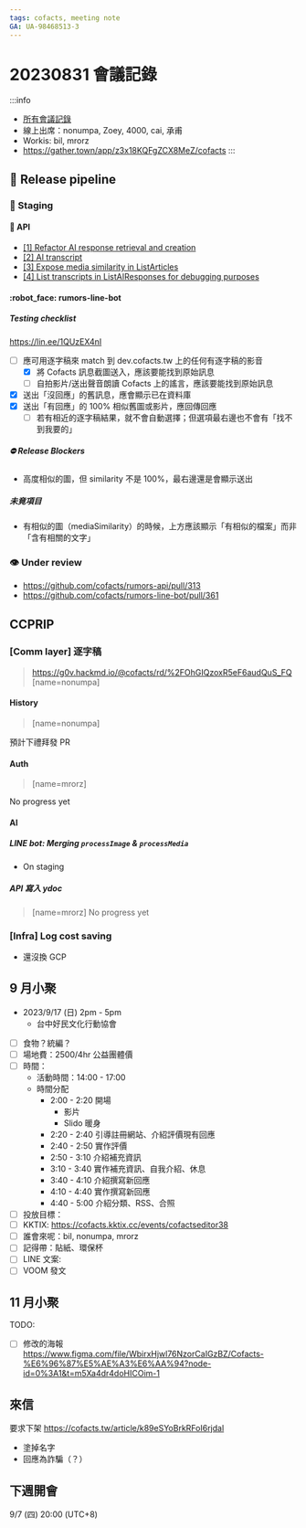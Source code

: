 ```yaml
---
tags: cofacts, meeting note
GA: UA-98468513-3
---
```


20230831 會議記錄
=====

:::info
- [所有會議記錄](https://g0v.hackmd.io/@mrorz/cofacts-meeting-notes/)
- 線上出席：nonumpa, Zoey, 4000, cai, 承甫
- Workis: bil, mrorz
- https://gather.town/app/z3x18KQFgZCX8MeZ/cofacts
:::

## :potable_water: Release pipeline

### :rocket: Staging

#### :electric_plug: API

- [[1] Refactor AI response retrieval and creation](https://github.com/cofacts/rumors-api/pull/314)
- [[2] AI transcript](https://github.com/cofacts/rumors-api/pull/309)
- [[3] Expose media similarity in ListArticles](https://github.com/cofacts/rumors-api/pull/315)
- [[4] List transcripts in ListAIResponses for debugging purposes](https://github.com/cofacts/rumors-api/pull/313)

#### :robot_face: rumors-line-bot

##### Testing checklist

https://lin.ee/1QUzEX4nI

- [ ] 應可用逐字稿來 match 到 dev.cofacts.tw 上的任何有逐字稿的影音
    - [x] 將 Cofacts 訊息截圖送入，應該要能找到原始訊息
    - [ ] 自拍影片/送出聲音朗讀 Cofacts 上的謠言，應該要能找到原始訊息
- [x] 送出「沒回應」的舊訊息，應會顯示已在資料庫
- [x] 送出「有回應」的 100% 相似舊圖或影片，應回傳回應
    - [ ] 若有相近的逐字稿結果，就不會自動選擇；但選項最右邊也不會有「找不到我要的」

##### ⛔️ Release Blockers

- 高度相似的圖，但 similarity 不是 100%，最右邊還是會顯示送出

##### 未竟項目

- 有相似的圖（mediaSimilarity）的時候，上方應該顯示「有相似的檔案」而非「含有相關的文字」

### :eye: Under review

- https://github.com/cofacts/rumors-api/pull/313
- https://github.com/cofacts/rumors-line-bot/pull/361

## CCPRIP

### [Comm layer] 逐字稿
> https://g0v.hackmd.io/@cofacts/rd/%2FOhGIQzoxR5eF6audQuS_FQ
> [name=nonumpa]

#### History
> [name=nonumpa]

預計下禮拜發 PR

#### Auth
> [name=mrorz]

No progress yet


#### AI
##### LINE bot: Merging `processImage` & `processMedia`
- On staging

##### API 寫入 ydoc
> [name=mrorz]
No progress yet

### [Infra] Log cost saving
- 還沒換 GCP


## 9 月小聚

- 2023/9/17 (日) 2pm - 5pm
  - 台中好民文化行動協會
- [ ] 食物？統編？
- [ ] 場地費：2500/4hr 公益團體價
- [ ] 時間：
	- 活動時間：14:00 - 17:00
	- 時間分配
        - 2:00 - 2:20 開場
            - 影片
            - Slido 暖身
        - 2:20 - 2:40 引導註冊網站、介紹評價現有回應
        - 2:40 - 2:50 實作評價
        - 2:50 - 3:10 介紹補充資訊
        - 3:10 - 3:40 實作補充資訊、自我介紹、休息
        - 3:40 - 4:10 介紹撰寫新回應
        - 4:10 - 4:40 實作撰寫新回應
        - 4:40 - 5:00 介紹分類、RSS、合照
- [ ] 投放目標：
- [ ] KKTIX: https://cofacts.kktix.cc/events/cofactseditor38
- [ ] 誰會來呢：bil, nonumpa, mrorz
- [ ] 記得帶：貼紙、環保杯
- [ ] LINE 文案: 
- [ ] VOOM 發文

## 11 月小聚

TODO:
- [ ] 修改的海報 https://www.figma.com/file/WbirxHjwl76NzorCaIGzBZ/Cofacts-%E6%96%87%E5%AE%A3%E6%AA%94?node-id=0%3A1&t=m5Xa4dr4doHICOim-1


## 來信

要求下架 https://cofacts.tw/article/k89eSYoBrkRFoI6rjdal
- 塗掉名字
- 回應為詐騙（？）

## 下週開會

9/7 (四) 20:00 (UTC+8)

